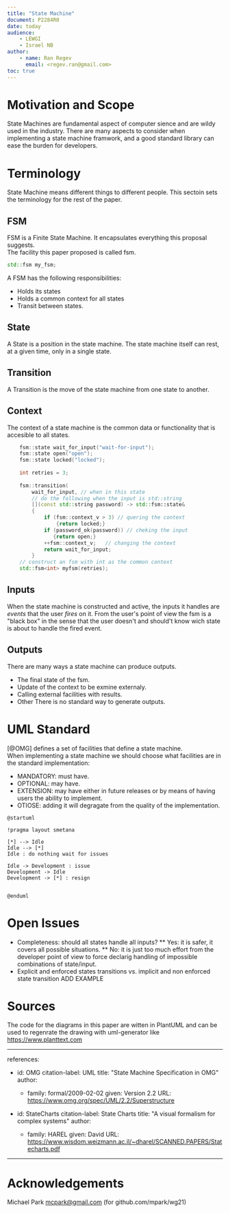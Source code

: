 ```yaml
---
title: "State Machine"
document: P2284R0
date: today
audience:
    - LEWGI
    - Israel NB
author:
    - name: Ran Regev
      email: <regev.ran@gmail.com>
toc: true
---
```


# Motivation and Scope
State Machines are fundamental aspect of computer sience and are wildy used in the industry.
There are many aspects to consider when implementing a state machine framwork, and a good standard library can ease the burden for developers.

# Terminology
State Machine means different things to different people.
This sectoin sets the terminology for the rest of the paper.

## FSM
FSM is a Finite State Machine. It encapsulates everything this proposal suggests.<br>
The facility this paper proposed is called fsm.
```cpp
std::fsm my_fsm;
```
A FSM has the following responsibilities:<br>
* Holds its states 
* Holds a common context for all states
* Transit between states.

## State
A State is a position in the state machine. The state machine itself can rest, at a given time, only in a single state.

## Transition
A Transition is the move of the state machine from one state to another.

## Context
The context of a state machine is the common data or functionality that is accesible to all states.


```cpp
    fsm::state wait_for_input("wait-for-input");
    fsm::state open("open");
    fsm::state locked("locked");	
	
	int retries = 3;
    
    fsm::transition(
		wait_for_input, // when in this state
		// do the following when the input is std::string
		[](const std::string password) -> std::fsm::state&
		{			
			if (fsm::context_v > 3) // quering the context
				{return locked;}
            if (password_ok(password)) // cheking the input
			   {return open;}
            ++fsm::context_v;	// changing the context
            return wait_for_input;
        }
    // construct an fsm with int as the common context
    std::fsm<int> myfsm(retries);
```

## Inputs
When the state machine is constructed and active, the inputs it handles are _events_ that the user _fires_ on it.
From the user's point of view the fsm is a "black box" in the sense that the user doesn't and should't know 
wich state is about to handle the fired event.

## Outputs
There are many ways a state machine can produce outputs.<br>
- The final state of the fsm. 
- Update of the context to be exmine externaly. 
- Calling external facilities with results.
- Other
There is no standard way to generate outputs.

# UML Standard
[@OMG] defines a set of facilities that define a state machine. <br>
When implementing a state machine
we should choose what facilities are in the standard implementation:

* MANDATORY: must have.
* OPTIONAL: may have.
* EXTENSION: may have either in future releases or by means of having users the ability to implement.
* OTIOSE: adding it will degragate from the quality of the implementation.

```plantuml
@startuml

!pragma layout smetana

[*] --> Idle
Idle --> [*]
Idle : do nothing wait for issues

Idle -> Development : issue
Development -> Idle
Development -> [*] : resign


@enduml
```

# Open Issues
* Completeness: should all states handle all inputs?
** Yes: it is safer, it covers all possible situations.
** No: it is just too much effort from the developer point of view to force declarig handling of impossible combinations of state/input.
* Explicit and enforced states transitions vs. implicit and non enforced state transition
ADD EXAMPLE 

# Sources
The code for the diagrams in this paper are witten in PlantUML and can be used to regenrate the drawing with uml-generator like https://www.planttext.com

---
references:
  - id: OMG
    citation-label: UML
    title: "State Machine Specification in OMG"
    author:
      - family: formal/2009-02-02
        given: Version 2.2
    URL: https://www.omg.org/spec/UML/2.2/Superstructure 

  - id: StateCharts
    citation-label: State Charts
    title: "A visual formalism for complex systems"
    author:
      - family: HAREL
        given: David 
    URL: https://www.wisdom.weizmann.ac.il/~dharel/SCANNED.PAPERS/Statecharts.pdf
---



# Acknowledgements
Michael Park <mcpark@gmail.com> (for github.com/mpark/wg21)

